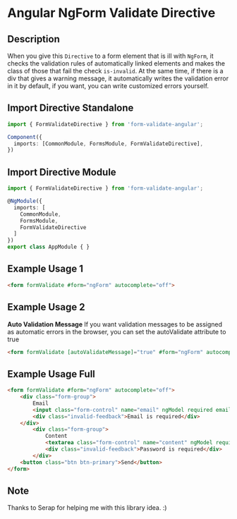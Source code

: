 # Angular NgForm Validate Directive

## Description
When you give this ``Directive`` to a form element that is ill with ``NgForm``, it checks the validation rules of automatically linked elements and makes the class of those that fail the check ``is-invalid``. At the same time, if there is a div that gives a warning message, it automatically writes the validation error in it by default, if you want, you can write customized errors yourself.

## Import Directive Standalone
```typescript
import { FormValidateDirective } from 'form-validate-angular';

Component({
  imports: [CommonModule, FormsModule, FormValidateDirective],
})
```

## Import Directive Module
```typescript
import { FormValidateDirective } from 'form-validate-angular';

@NgModule({
  imports: [
    CommonModule,
    FormsModule, 
    FormValidateDirective
  ]
})
export class AppModule { }
```


## Example Usage 1
```html
<form formValidate #form="ngForm" autocomplete="off">
```

## Example Usage 2
**Auto Validation Message**
If you want validation messages to be assigned as automatic errors in the browser, you can set the autoValidate attribute to true
```html
<form formValidate [autoValidateMessage]="true" #form="ngForm" autocomplete="off">
```

## Example Usage Full
```html
<form formValidate #form="ngForm" autocomplete="off">
    <div class="form-group">
        Email
        <input class="form-control" name="email" ngModel required email type="email">
        <div class="invalid-feedback">Email is required</div>
    </div>
        <div class="form-group">
            Content
            <textarea class="form-control" name="content" ngModel required minlength="5" cols="30" rows="10"></textarea>
            <div class="invalid-feedback">Password is required</div>
        </div>
    <button class="btn btn-primary">Send</button>
</form>
```

## Note
Thanks to Serap for helping me with this library idea. :) 